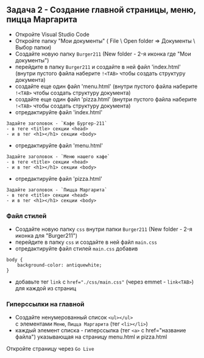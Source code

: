 ## Задача 2 - Создание главной страницы, меню, пицца Маргарита
- Откройте Visual Studio Code
- Откройте папку "Мои документы" ( File \ Open folder => Документы \ Выбор папки)  
- Создайте новую папку `Burger211` (New folder - 2-я иконка где "Мои документы")
- перейдите в папку `Burger211` и создайте в ней файл 'index.html' (внутри пустого файла наберите `!<TAB>` чтобы создать структуру документа)
- создайте еще один файл 'menu.html' (внутри пустого файла наберите `!<TAB>` чтобы создать структуру документа)
- создайте еще один файл 'pizza.html' (внутри пустого файла наберите `!<TAB>` чтобы создать структуру документа)
- отредактируйте файл 'index.html'
```
Задайте заголовок - `Кафе Бургер-211`
- в теге <title> секции <head>
- и в тег <h1></h1> секции <body>
```
- отредактируйте файл 'menu.html'
```
Задайте заголовок - `Меню нашего кафе`
- в теге <title> секции <head>
- и в тег <h1></h1> секции <body>
```
- отредактируйте файл 'pizza.html'
```
Задайте заголовок - `Пицца Маргарита`
- в теге <title> секции <head>
- и в тег <h1></h1> секции <body>
```

### Файл стилей
- Создайте новую папку `css` внутри папки `Burger211` (New folder - 2-я иконка для "Burger211")
- перейдите в папку `css` и создайте в ней файл `main.css`
- отредактируйте файл стилей `main.css` добавив
```
body {
    background-color: antiquewhite;
}
```
- добавьте тег `link` c `href="./css/main.css"` (через emmet - `link<TAB>`) для каждой из страниц

### Гиперссылки на главной 
- Создайте ненумерованный список `<ul></ul>`  
с элементами `Меню`, `Пицца Маргарита` (тег `<li></li>`)    
- каждый элемент списка - гиперссылка (тег `<a>` с href="название файла") указывающая на страницу menu.html и pizza.html  

Откройте страницу через `Go Live`
